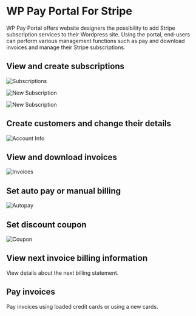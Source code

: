 # WP Pay Portal For Stripe

WP Pay Portal offers website designers the possibility to add Stripe subscription services to their Wordpress site. Using the portal, end-users can perform various management functions such as pay and download invoices and manage their Stripe subscriptions. 

## View and create subscriptions 

![Subscriptions](https://github.com/stimulussoft/wppayportal/img/subscriptions.png)

![New Subscription](https://github.com/stimulussoft/wppayportal/img/newsubscription.png)

![New Subscription](https://github.com/stimulussoft/wppayportal/img/newsubscription2.png)

## Create customers and change their details 

![Account Info](https://github.com/stimulussoft/wppayportal/img/accountinfo.png)

## View and download invoices

![Invoices](https://github.com/stimulussoft/wppayportal/img/invoices.png)

## Set auto pay or manual billing

![Autopay](https://github.com/stimulussoft/wppayportal/img/autopay.png)

## Set discount coupon

![Coupon](https://github.com/stimulussoft/wppayportal/img/coupon.png)

## View next invoice billing information

View details about the next billing statement.

## Pay invoices

Pay invoices using loaded credit cards or using a new cards.



